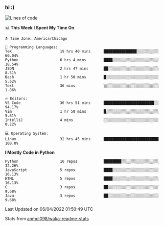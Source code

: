 ### hi :)

<!--START_SECTION:waka-->
![Lines of code](https://img.shields.io/badge/From%20Hello%20World%20I%27ve%20Written-505%20Thousand%20lines%20of%20code-blue)

📊 **This Week I Spent My Time On** 

```text
⌚︎ Time Zone: America/Chicago

💬 Programming Languages: 
TeX                      19 hrs 40 mins      ███████████████░░░░░░░░░░   60.04% 
Python                   6 hrs 4 mins        ████░░░░░░░░░░░░░░░░░░░░░   18.54% 
JSON                     2 hrs 47 mins       ██░░░░░░░░░░░░░░░░░░░░░░░   8.51% 
Bash                     1 hr 50 mins        █░░░░░░░░░░░░░░░░░░░░░░░░   5.62% 
Text                     36 mins             ░░░░░░░░░░░░░░░░░░░░░░░░░   1.86%

🔥 Editors: 
VS Code                  30 hrs 51 mins      ███████████████████████░░   94.17% 
Vim                      1 hr 50 mins        █░░░░░░░░░░░░░░░░░░░░░░░░   5.61% 
IntelliJ                 4 mins              ░░░░░░░░░░░░░░░░░░░░░░░░░   0.22%

💻 Operating System: 
Linux                    32 hrs 45 mins      █████████████████████████   100.0%

```

**I Mostly Code in Python** 

```text
Python                   10 repos            ████████░░░░░░░░░░░░░░░░░   32.26% 
JavaScript               5 repos             ████░░░░░░░░░░░░░░░░░░░░░   16.13% 
HTML                     5 repos             ████░░░░░░░░░░░░░░░░░░░░░   16.13% 
C                        3 repos             ██░░░░░░░░░░░░░░░░░░░░░░░   9.68% 
Java                     3 repos             ██░░░░░░░░░░░░░░░░░░░░░░░   9.68%

```



 Last Updated on 06/04/2022 01:50:49 UTC
<!--END_SECTION:waka-->

Stats from [anmol098/waka-readme-stats](https://github.com/anmol098/waka-readme-stats)